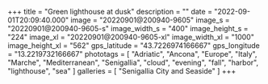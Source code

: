 +++
title = "Green lighthouse at dusk"
description = ""
date = "2022-09-01T20:09:40.000"
image = "20220901@200940-9605"
image_s = "20220901@200940-9605-s"
image_width_s = "400"
image_height_s = "224"
image_xl = "20220901@200940-9605-xl"
image_width_xl = "1000"
image_height_xl = "562"
gps_latitude = "43.7226974166667"
gps_longitude = "13.2219732166667"
phototags = [ "Adriatic", "Ancona", "Europe", "Italy", "Marche", "Mediterranean", "Senigallia", "cloud", "evening", "fall", "harbor", "lighthouse", "sea" ]
galleries = [ "Senigallia City and Seaside" ]
+++
